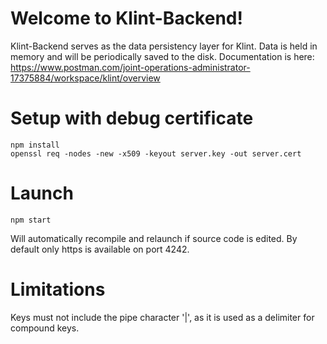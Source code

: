 ﻿# Welcome to Klint-Backend!

Klint-Backend serves as the data persistency layer for Klint. Data is held in memory and will be periodically saved to the disk. 
Documentation is here: https://www.postman.com/joint-operations-administrator-17375884/workspace/klint/overview

# Setup with debug certificate

    npm install
    openssl req -nodes -new -x509 -keyout server.key -out server.cert

# Launch

    npm start
Will automatically recompile and relaunch if source code is edited. By default only https is available on port 4242.


# Limitations
Keys must not include the pipe character '|', as it is used as a delimiter for compound keys.

